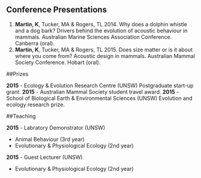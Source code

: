 ## Conference Presentations

1. **Martin, K**, Tucker, MA & Rogers, TL 2014. Why does a dolphin whistle and a dog bark? Drivers behind the evolution of acoustic behaviour in mammals. Australian Marine Sciences Association Conference. Canberra (oral).
2. **Martin, K**, Tucker, MA & Rogers, TL 2015. Does size matter or is it about where you come from? Acoustic design in mammals. Australian Mammal Society Conference. Hobart (oral).


##Prizes

**2015** - Ecology & Evolution Research Centre (UNSW) Postgraduate start-up grant.
**2015** - Australian Mammal Society student travel award.
**2015** - School of Biological Earth & Environmental Sciences (UNSW) Evolution and ecology research prize.


##Teaching


**2015** - Labratory Demonstrator (UNSW)
- Animal Behaviour (3rd year)
- Evolutionary & Physiological Ecology (2nd year)

**2015** - Guest Lecturer (UNSW)
- Evolutionary & Physiological Ecology (2nd year)








